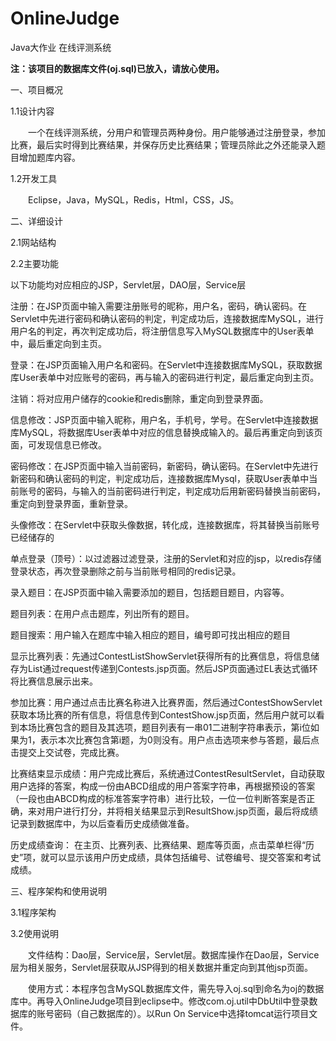 # OnlineJudge
Java大作业 在线评测系统

**注：该项目的数据库文件(oj.sql)已放入，请放心使用。**

一、项目概况

1.1设计内容

　　一个在线评测系统，分用户和管理员两种身份。用户能够通过注册登录，参加比赛，最后实时得到比赛结果，并保存历史比赛结果；管理员除此之外还能录入题目增加题库内容。

1.2开发工具

　　Eclipse，Java，MySQL，Redis，Html，CSS，JS。

二、详细设计

2.1网站结构

2.2主要功能

  以下功能均对应相应的JSP，Servlet层，DAO层，Service层
  
  注册：在JSP页面中输入需要注册账号的昵称，用户名，密码，确认密码。在Servlet中先进行密码和确认密码的判定，判定成功后，连接数据库MySQL，进行用户名的判定，再次判定成功后，将注册信息写入MySQL数据库中的User表单中，最后重定向到主页。

  登录：在JSP页面输入用户名和密码。在Servlet中连接数据库MySQL，获取数据库User表单中对应账号的密码，再与输入的密码进行判定，最后重定向到主页。
  
  注销：将对应用户储存的cookie和redis删除，重定向到登录界面。
  
  信息修改：JSP页面中输入昵称，用户名，手机号，学号。在Servlet中连接数据库MySQL，将数据库User表单中对应的信息替换成输入的。最后再重定向到该页面，可发现信息已修改。
  
  密码修改：在JSP页面中输入当前密码，新密码，确认密码。在Servlet中先进行新密码和确认密码的判定，判定成功后，连接数据库Mysql，获取User表单中当前账号的密码，与输入的当前密码进行判定，判定成功后用新密码替换当前密码，重定向到登录界面，重新登录。
  
  头像修改：在Servlet中获取头像数据，转化成，连接数据库，将其替换当前账号已经储存的

  单点登录（顶号）：以过滤器过滤登录，注册的Servlet和对应的jsp，以redis存储登录状态，再次登录删除之前与当前账号相同的redis记录。

  录入题目：在JSP页面中输入需要添加的题目，包括题目题目，内容等。

  题目列表：在用户点击题库，列出所有的题目。

  题目搜索：用户输入在题库中输入相应的题目，编号即可找出相应的题目

  显示比赛列表：先通过ContestListShowServlet获得所有的比赛信息，将信息储存为List通过request传递到Contests.jsp页面。然后JSP页面通过EL表达式循环将比赛信息展示出来。
  
  参加比赛：用户通过点击比赛名称进入比赛界面，然后通过ContestShowServlet获取本场比赛的所有信息，将信息传到ContestShow.jsp页面，然后用户就可以看到本场比赛包含的题目及其选项，题目列表有一串01二进制字符串表示，第i位如果为1，表示本次比赛包含第i题，为0则没有。用户点击选项来参与答题，最后点击提交上交试卷，完成比赛。
  
  比赛结束显示成绩：用户完成比赛后，系统通过ContestResultServlet，自动获取用户选择的答案，构成一份由ABCD组成的用户答案字符串，再根据预设的答案（一段也由ABCD构成的标准答案字符串）进行比较，一位一位判断答案是否正确，来对用户进行打分，并将相关结果显示到ResultShow.jsp页面，最后将成绩记录到数据库中，为以后查看历史成绩做准备。

  历史成绩查询： 在主页、比赛列表、比赛结果、题库等页面，点击菜单栏得“历史”项，就可以显示该用户历史成绩，具体包括编号、试卷编号、提交答案和考试成绩。
  
三、程序架构和使用说明

3.1程序架构

3.2使用说明

　　文件结构：Dao层，Service层，Servlet层。数据库操作在Dao层，Service层为相关服务，Servlet层获取从JSP得到的相关数据并重定向到其他jsp页面。

　　使用方式：本程序包含MySQL数据库文件，需先导入oj.sql到命名为oj的数据库中。再导入OnlineJudge项目到eclipse中。修改com.oj.util中DbUtil中登录数据库的账号密码（自己数据库的）。以Run On Service中选择tomcat运行项目文件。

